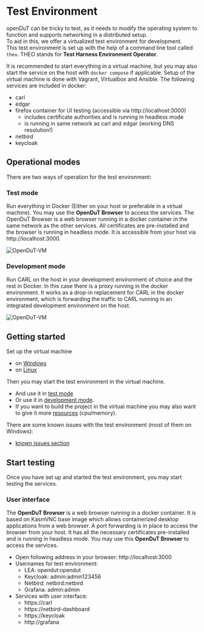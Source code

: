 # Test Environment

openDuT can be tricky to test, as it needs to modify the operating system to function and supports networking in a distributed setup.  
To aid in this, we offer a virtualized test environment for development.  
This test environment is set up with the help of a command line tool called `theo`.
THEO stands for **Test Harness Environment Operator**.

It is recommended to start everything in a virtual machine, but you may also start the service on the host with `docker compose` if applicable.
Setup of the virtual machine is done with Vagrant, Virtualbox and Ansible.
The following services are included in docker:
- carl
- edgar
- firefox container for UI testing (accessible via http://localhost:3000) 
  - includes certificate authorities and is running in headless mode
  - is running in same network as carl and edgar (working DNS resolution!)
- netbird
- keycloak

## Operational modes

There are two ways of operation for the test environment:

### Test mode

Run everything in Docker (Either on your host or preferable in a virtual machine).
You may use the **OpenDuT Browser** to access the services.
The OpenDuT Browser is a web browser running in a docker container in the same network as the other services.
All certificates are pre-installed and the browser is running in headless mode.
It is accessible from your host via http://localhost:3000.

![OpenDuT-VM](img/opendut-vm-user.drawio.svg)

### Development mode

Run CARL on the host in your development environment of choice and the rest in Docker.
In this case there is a proxy running in the docker environment. 
It works as a drop-in replacement for CARL in the docker environment, which is forwarding the traffic to CARL running in an integrated development environment on the host.

![OpenDuT-VM](img/opendut-vm-development.drawio.svg)

## Getting started

Set up the virtual machine
* on [Windows](theo-setup-vm-windows.md)
* on [Linux](theo-setup-vm-linux.md)

Then you may start the test environment in the virtual machine.
* And use it in [test mode](theo-use-test-mode.md)
* Or use it in [development mode](theo-use-development-mode.md).
* If you want to build the project in the virtual machine you may also want to give it more [resources](advanced.md#give-virtual-machine-more-cpus-and-more-memory) (cpu/memory).

There are some known issues with the test environment (most of them on Windows): 
* [known issues section](known-issues.md)


## Start testing

Once you have set up and started the test environment, you may start testing the services.

### User interface

The **OpenDuT Browser** is a web browser running in a docker container.
It is based on KasmVNC base image which allows containerized desktop applications from a web browser.
A port forwarding is in place to access the browser from your host.
It has all the necessary certificates pre-installed and is running in headless mode.
You may use this **OpenDuT Browser** to access the services.

* Open following address in your browser: http://localhost:3000
* Usernames for test environment:
  * LEA: opendut:opendut
  * Keycloak: admin:admin123456
  * Netbird: netbird:netbird
  * Grafana: admin:admin
* Services with user interface:
  * https://carl
  * https://netbird-dashboard
  * https://keycloak
  * http://grafana

